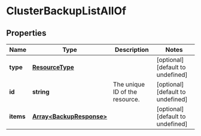 # ClusterBackupListAllOf

## Properties
| Name | Type | Description | Notes |
| ------------ | ------------- | ------------- | ------------- |
| **type** | [**ResourceType**](ResourceType.md) |  | [optional] [default to undefined] |
| **id** | **string** | The unique ID of the resource. | [optional] [default to undefined] |
| **items** | [**Array&lt;BackupResponse&gt;**](BackupResponse.md) |  | [optional] [default to undefined] |


